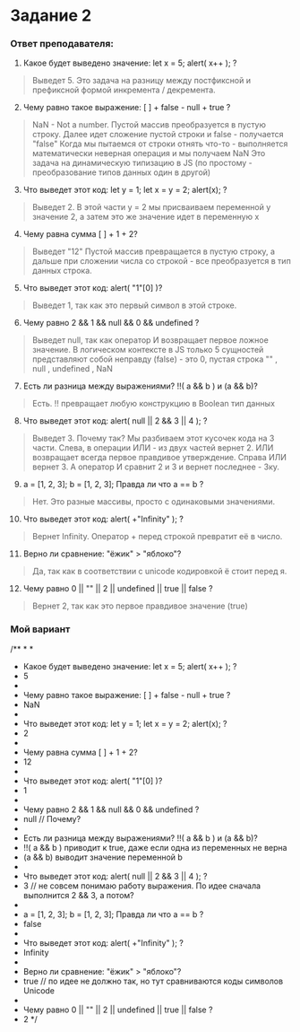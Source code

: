 
# Задание 2

### Ответ преподавателя:

1. Какое будет выведено значение: let x = 5; alert( x++ ); ?

> Выведет 5. Это задача на разницу между постфиксной и префиксной формой инкремента / декремента.

2. Чему равно такое выражение: [ ] + false - null + true ?

> NaN - Not a number.
> Пустой массив преобразуется в пустую строку.
> Далее идет сложение пустой строки и false - получается "false"
> Когда мы пытаемся от строки отнять что-то - выполняется математически неверная операция и мы получаем NaN
> Это задача на динамическую типизацию в JS (по простому - преобразование типов данных один в другой)

3. Что выведет этот код: let y = 1; let x = y = 2; alert(x); ?

> Выведет 2.
> В этой части y = 2 мы присваиваем переменной y значение 2, а затем это же значение идет в переменную  x

4. Чему равна сумма [ ] + 1 + 2?

> Выведет "12"
> Пустой массив превращается в пустую строку, а дальше при сложении числа со строкой - все преобразуется в тип данных строка.

5. Что выведет этот код: alert( "1"[0] )?

> Выведет 1, так как это первый символ в этой строке.

6. Чему равно 2 && 1 && null && 0 && undefined ?

> Выведет null, так как оператор И возвращает первое ложное значение.
> В логическом контексте в JS только 5 сущностей представляют собой неправду (false) - это 0, пустая строка "" , null , undefined , NaN

7. Есть ли разница между выражениями? !!( a && b ) и (a && b)?

> Есть. !! превращает любую конструкцию в Boolean тип данных

8. Что выведет этот код: alert( null || 2 && 3 || 4 ); ?

> Выведет 3. Почему так? Мы разбиваем этот кусочек кода на 3 части.
> Слева, в операции ИЛИ - из двух частей вернет 2. ИЛИ возвращает всегда первое правдивое утверждение.
> Справа ИЛИ вернет 3.
> А оператор И сравнит 2 и 3 и вернет последнее - 3ку.

9. a = [1, 2, 3]; b = [1, 2, 3]; Правда ли что a == b ?

> Нет. Это разные массивы, просто с одинаковыми значениями.

10. Что выведет этот код: alert( +"Infinity" ); ?

> Вернет Infinity. Оператор + перед строкой превратит её в число.

11. Верно ли сравнение: "ёжик" > "яблоко"?

> Да, так как в соответствии с unicode кодировкой ё стоит перед я.

12. Чему равно 0 || "" || 2 || undefined || true || falsе ?

> Вернет 2, так как это первое правдивое значение (true)


### Мой вариант

/**
 * 
 * 
 * Какое будет выведено значение: let x = 5; alert( x++ ); ?
 * 5
 * 
 * Чему равно такое выражение: [ ] + false - null + true ?
 * NaN
 * 
 * Что выведет этот код: let y = 1; let x = y = 2; alert(x); ?
 * 2
 * 
 * Чему равна сумма [ ] + 1 + 2?
 * 12
 * 
 * Что выведет этот код: alert( "1"[0] )?
 * 1
 * 
 * Чему равно 2 && 1 && null && 0 && undefined ?
 * null  // Почему?
 * 
 * Есть ли разница между выражениями? !!( a && b ) и (a && b)?
 * !!( a && b ) приводит к true, даже если одна из переменных не верна
 * (a && b) выводит значение переменной b
 * 
 * Что выведет этот код: alert( null || 2 && 3 || 4 ); ?
 * 3  // не совсем понимаю работу выражения. По идее сначала выполнится 2 && 3, а потом?
 * 
 * a = [1, 2, 3]; b = [1, 2, 3]; Правда ли что a == b ?
 * false
 *  
 * Что выведет этот код: alert( +"Infinity" ); ?
 * Infinity
 * 
 * Верно ли сравнение: "ёжик" > "яблоко"?
 * true  // по идее не должно так, но тут сравниваются коды символов Unicode
 * 
 * Чему равно 0 || "" || 2 || undefined || true || falsе ?
 * 2
 */